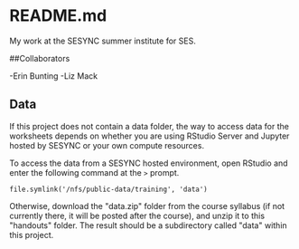 # README.md

My work at the SESYNC summer institute for SES. 

##Collaborators

-Erin Bunting
-Liz Mack

## Data

If this project does not contain a data folder, the way to access data
for the worksheets depends on whether you are using RStudio Server and
Jupyter hosted by SESYNC or your own compute resources.

To access the data from a SESYNC hosted environment, open RStudio and
enter the following command at the `>` prompt.

```
file.symlink('/nfs/public-data/training', 'data')
```

Otherwise, download the "data.zip" folder from the course syllabus (if
not currently there, it will be posted after the course), and unzip it
to this "handouts" folder. The result should be a subdirectory called
"data" within this project.

[CONTRIBUTING.md]: CONTRIBUTING.md
